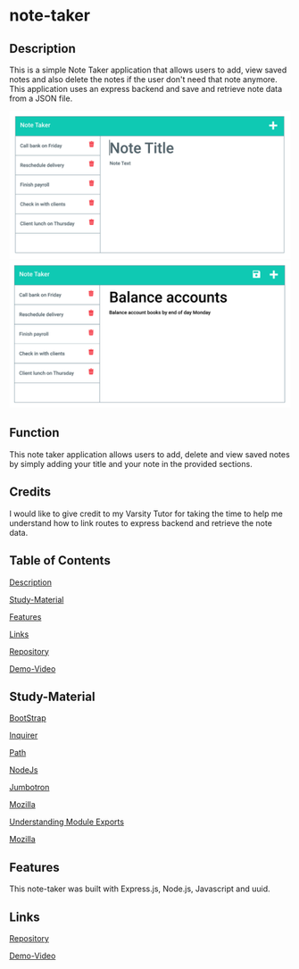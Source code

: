 # note-taker

## Description
This is a simple Note Taker application that allows users to add, view saved notes and also delete the notes if the user don't need that note anymore. This application uses an express backend and save and retrieve note data from a JSON file.

![](Assets/11-express-homework-demo-01.png)
![](Assets/11-express-homework-demo-02.png)

## Function

This note taker application allows users to add, delete and view saved notes by simply adding your title and your note in the provided sections.

## Credits

I would like to give credit to my Varsity Tutor for taking the time to help me understand how to link routes to express backend and retrieve the note data.

## Table of Contents

[Description](#description)

[Study-Material](#Study-Material)

[Features](#features)

[Links](#links)

[Repository](https://github.com/jmoniz155/note-taker)

[Demo-Video](https://watch.screencastify.com/v/tgMWeluRPy6Yhg2kRrvE)


## Study-Material

[BootStrap](https://getbootstrap.com/)

[Inquirer](https://www.npmjs.com/package/inquirer)

[Path](https://www.npmjs.com/package/path)

[NodeJs](https://nodejs.org/api/fs.html)

[Jumbotron](https://getbootstrap.com/docs/4.0/components/jumbotron/)

[Mozilla](https://developer.mozilla.org/en-US/docs/Web/JavaScript/Reference/Operators/await)

[Understanding Module Exports](https://www.sitepoint.com/understanding-module-exports-exports-node-js/)

[Mozilla](https://developer.mozilla.org/en-US/docs/Web/JavaScript/Reference/Statements/while)

## Features
This note-taker was built with Express.js, Node.js, Javascript and uuid.

## Links

[Repository](https://github.com/jmoniz155/note-taker)

[Demo-Video](https://watch.screencastify.com/v/tgMWeluRPy6Yhg2kRrvE)
